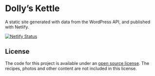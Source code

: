 
# Dolly’s Kettle

A static site generated with data from the WordPress API, and published with Netlify.

[![Netlify Status](https://api.netlify.com/api/v1/badges/1e26749f-d049-4396-9099-bfa8905c9f67/deploy-status)](https://app.netlify.com/sites/staging-dollyskettle-com/deploys)

## License

The code for this project is available under an [open source license](https://github.com/jimthoburn/dollyskettle.com/blob/master/LICENSE). The recipes, photos and other content are not included in this license.

